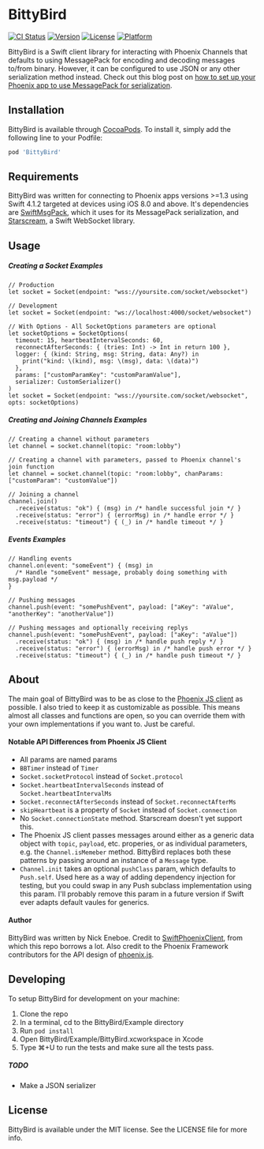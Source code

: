 # BittyBird

[![CI Status](https://img.shields.io/travis/neneboe/BittyBird.svg?style=flat)](https://travis-ci.org/neneboe/BittyBird)
[![Version](https://img.shields.io/cocoapods/v/BittyBird.svg?style=flat)](https://cocoapods.org/pods/BittyBird)
[![License](https://img.shields.io/cocoapods/l/BittyBird.svg?style=flat)](https://cocoapods.org/pods/BittyBird)
[![Platform](https://img.shields.io/cocoapods/p/BittyBird.svg?style=flat)](https://cocoapods.org/pods/BittyBird)

BittyBird is a Swift client library for interacting with Phoenix Channels that defaults to using MessagePack for encoding and decoding messages to/from binary. However, it can be configured to use JSON or any other serialization method instead. Check out this blog post on [how to set up your Phoenix app to use MessagePack for serialization](https://strongwing.studio/2018/07/07/setting-up-phoenix-channels-to-use-messagepack-for-serialization/).

## Installation
BittyBird is available through [CocoaPods](https://cocoapods.org). To install
it, simply add the following line to your Podfile:

```ruby
pod 'BittyBird'
```

## Requirements

BittyBird was written for connecting to Phoenix apps versions >=1.3 using Swift 4.1.2 targeted at devices using iOS 8.0 and above. It's dependencies are [SwiftMsgPack](https://github.com/malcommac/SwiftMsgPack), which it uses for its MessagePack serialization, and [Starscream](https://github.com/daltoniam/Starscream), a Swift WebSocket library.

## Usage

##### Creating a Socket Examples

    // Production
    let socket = Socket(endpoint: "wss://yoursite.com/socket/websocket")

    // Development
    let socket = Socket(endpoint: "ws://localhost:4000/socket/websocket")
    
    // With Options - All SocketOptions parameters are optional
    let socketOptions = SocketOptions(
      timeout: 15, heartbeatIntervalSeconds: 60,
      reconnectAfterSeconds: { (tries: Int) -> Int in return 100 },
      logger: { (kind: String, msg: String, data: Any?) in
        print("kind: \(kind), msg: \(msg), data: \(data)")   
      },
      params: ["customParamKey": "customParamValue"],
      serializer: CustomSerializer()
    )
    let socket = Socket(endpoint: "wss://yoursite.com/socket/websocket", opts: socketOptions)

##### Creating and Joining Channels Examples

    // Creating a channel without parameters
    let channel = socket.channel(topic: "room:lobby")
    
    // Creating a channel with parameters, passed to Phoenix channel's join function
    let channel = socket.channel(topic: "room:lobby", chanParams: ["customParam": "customValue"])
    
    // Joining a channel
    channel.join()
      .receive(status: "ok") { (msg) in /* handle successful join */ }
      .receive(status: "error") { (errorMsg) in /* handle error */ }
      .receive(status: "timeout") { (_) in /* handle timeout */ }
    
##### Events Examples

    // Handling events
    channel.on(event: "someEvent") { (msg) in
      /* Handle "someEvent" message, probably doing something with msg.payload */ 
    }
    
    // Pushing messages
    channel.push(event: "somePushEvent", payload: ["aKey": "aValue", "anotherKey": "anotherValue"])
    
    // Pushing messages and optionally receiving replys
    channel.push(event: "somePushEvent", payload: ["aKey": "aValue"])
      .receive(status: "ok") { (msg) in /* handle push reply */ }
      .receive(status: "error") { (errorMsg) in /* handle push error */ }
      .receive(status: "timeout") { (_) in /* handle push timeout */ }

## About

The main goal of BittyBird was to be as close to the [Phoenix JS client](https://github.com/phoenixframework/phoenix/blob/master/assets/js/phoenix.js) as possible. I also tried to keep it as customizable as possible. This means almost all classes and functions are open, so you can override them with your own implementations if you want to. Just be careful.

#### Notable API Differences from Phoenix JS Client

  * All params are named params
  * `BBTimer` instead of `Timer`
  * `Socket.socketProtocol` instead of `Socket.protocol`
  * `Socket.heartbeatIntervalSeconds` instead of `Socket.heartbeatIntervalMs`
  * `Socket.reconnectAfterSeconds` instead of `Socket.reconnectAfterMs`
  * `skipHeartbeat` is a property of `Socket` instead of `Socket.connection`
  * No `Socket.connectionState` method. Starscream doesn't yet support this.
  * The Phoenix JS client passes messages around either as a generic data object with `topic`, `payload`, etc. properies, or as individual parameters, e.g. the `Channel.isMemeber` method. BittyBird replaces both these patterns by passing around an instance of a `Message` type.
  * `Channel.init` takes an optional `pushClass` param, which defaults to `Push.self`. Used here as a way of adding dependency injection for testing, but you could swap in any Push subclass implementation using this param. I'll probably remove this param in a future version if Swift ever adapts default vaules for generics.

#### Author

BittyBird was written by Nick Eneboe. Credit to [SwiftPhoenixClient](https://github.com/davidstump/SwiftPhoenixClient), from which this repo borrows a lot. Also credit to the Phoenix Framework contributors for the API design of [phoenix.js](https://github.com/phoenixframework/phoenix/blob/master/assets/js/phoenix.js).

## Developing

To setup BittyBird for development on your machine:

  1. Clone the repo
  2. In a terminal, cd to the BittyBird/Example directory
  3. Run `pod install`
  4. Open BittyBird/Example/BittyBird.xcworkspace in Xcode
  5. Type ⌘+U to run the tests and make sure all the tests pass.

##### TODO

  * Make a JSON serializer

## License

BittyBird is available under the MIT license. See the LICENSE file for more info.
